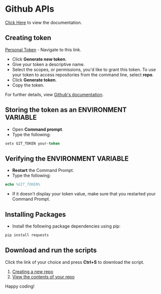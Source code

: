 # Github APIs
[Click Here](https://developer.github.com/v3) to view the documentation.

## Creating token
[Personal Token](https://github.com/settings/tokens) - Navigate to this link.
- Click **Generate new token**.
- Give your token a descriptive name.
- Select the scopes, or permissions, you'd like to grant this token. To use your token to access repositories from the command line, select **repo**.
- Click **Generate token**.
- Copy the token.

For further details, view [Github's documentation](https://docs.github.com/en/github/authenticating-to-github/creating-a-personal-access-token).

## Storing the token as an ENVIRONMENT VARIABLE
- Open **Command prompt**.
- Type the following: 
```ps
setx GIT_TOKEN your-token
```
## Verifying the ENVIRONMENT VARIABLE
- **Restart** the Command Prompt.
- Type the following:
```ps
echo %GIT_TOKEN%
```
- If it doesn't display your token value, make sure that you restarted your Command Prompt.

## Installing Packages
- Install the following package dependencies using pip:
```ps
pip install requests
```

## Download and run the scripts
Click the link of your choice and press **Ctrl+S** to download the script.
1) [Creating a new repo](https://raw.githubusercontent.com/DhilipSanjay/API-Snippets/master/Github%20APIs/REST%20API/createRepo.py)
2) [View the contents of your repo](https://raw.githubusercontent.com/DhilipSanjay/API-Snippets/master/Github%20APIs/REST%20API/viewContents.py)


Happy coding!
